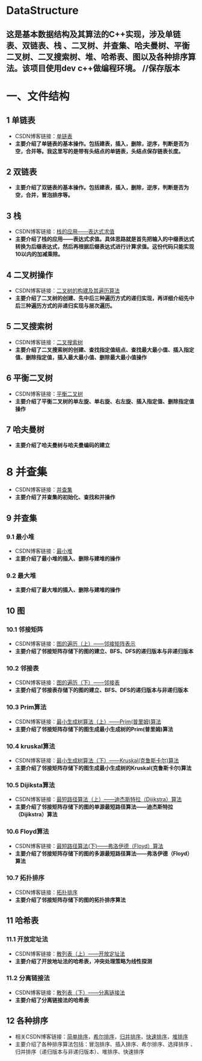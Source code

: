 # DataStructure
这是基本数据结构及其算法的C++实现，涉及单链表、双链表、栈 、二叉树、并查集、哈夫曼树、平衡二叉树、二叉搜索树、堆、哈希表、图以及各种排序算法。该项目使用dev c++做编程环境。
//保存版本
---
# 一、文件结构

## 1 单链表

 - CSDN博客链接：[单链表](https://daipuweiai.blog.csdn.net/article/details/77148472)
 -  **主要介绍了单链表的基本操作。包括建表，插入，删除，逆序，判断是否为空，合并等。我这里写的是带有头结点的单链表，头结点保存链表长度。**

## 2 双链表
 -  **主要介绍了双链表的基本操作。包括建表，插入，删除，逆序，判断是否为空，合并，冒泡排序等。**

## 3 栈
 - CSDN博客链接：[栈的应用——表达式求值](https://daipuweiai.blog.csdn.net/article/details/77508171)
 -  **主要介绍了栈的应用——表达式求值。具体思路就是首先把输入的中缀表达式转换为后缀表达式，然后再根据后缀表达式进行计算求值。这份代码只能实现10以内的加减乘除。**

## 4 二叉树操作
 - CSDN博客链接：[二叉树的构建及其遍历算法](https://daipuweiai.blog.csdn.net/article/details/77531651)
 -  **主要介绍了二叉树的创建、先中后三种遍历方式的递归实现，再详细介绍先中后三种遍历方式的非递归实现与层次遍历。**

## 5 二叉搜索树
 - CSDN博客链接：[二叉搜索树](https://daipuweiai.blog.csdn.net/article/details/77720865)
 -  **主要介绍了二叉搜索树的创建、查找指定值结点、查找最大最小值、插入指定值、删除指定值，插入最大最小值、删除最大最小值操作**
 

## 6 平衡二叉树
 - CSDN博客链接：[平衡二叉树](https://daipuweiai.blog.csdn.net/article/details/77751134)
 -  **主要介绍了平衡二叉树的单左旋、单右旋、右左旋、插入指定值、删除指定值操作**

## 7 哈夫曼树
 -  **主要介绍了哈夫曼树与哈夫曼编码的建立**

# 8 并查集
 - CSDN博客链接：[并查集](https://daipuweiai.blog.csdn.net/article/details/77679030)
 -  **主要介绍了并查集的初始化、查找和并操作**

## 9 并查集

### 9.1 最小堆
 - CSDN博客链接：[最小堆](https://daipuweiai.blog.csdn.net/article/details/77776911)
 -  **主要介绍了最小堆的插入、删除与建堆的操作**
### 9.2 最大堆
 -  **主要介绍了最大堆的插入、删除与建堆的操作**

## 10 图
### 10.1 邻接矩阵
 - CSDN博客链接：[图的遍历（上）——邻接矩阵表示](https://daipuweiai.blog.csdn.net/article/details/77897881)
 -  **主要介绍了邻接矩阵存储下的图的建立、BFS、DFS的递归版本与非递归版本**
 
### 10.2 邻接表
 - CSDN博客链接：[图的遍历（下）——邻接表](https://daipuweiai.blog.csdn.net/article/details/77921966)
 -  **主要介绍了邻接表存储下的图的建立、BFS、DFS的递归版本与非递归版本**
### 10.3 Prim算法
 - CSDN博客链接：[最小生成树算法（上）——Prim(普里姆)算法](https://daipuweiai.blog.csdn.net/article/details/77985294)
 -  **主要介绍了邻接矩阵存储下的图生成最小生成树的Prim(普里姆)算法**
### 10.4 kruskal算法
 - CSDN博客链接：[最小生成树算法（下）——Kruskal(克鲁斯卡尔)算法](https://daipuweiai.blog.csdn.net/article/details/77987425)
 -  **主要介绍了邻接矩阵存储下的图生成最小生成树的Kruskal(克鲁斯卡尔)算法**

### 10.5 Dijiksta算法
 - CSDN博客链接：[最短路径算法（上）——迪杰斯特拉（Dijikstra）算法](https://daipuweiai.blog.csdn.net/article/details/77949979)
 -  **主要介绍了邻接矩阵存储下的图的单源最短路径算法——迪杰斯特拉（Dijikstra）算法**
 
### 10.6 Floyd算法
 - CSDN博客链接：[最短路径算法(下)——弗洛伊德（Floyd）算法](https://daipuweiai.blog.csdn.net/article/details/77964810)
 -  **主要介绍了邻接矩阵存储下的图的多源最短路径算法——弗洛伊德（Floyd）算法**

### 10.7 拓扑排序
 - CSDN博客链接：[拓扑排序](https://daipuweiai.blog.csdn.net/article/details/78004990)
 -  **主要介绍了邻接矩阵存储下的图的拓扑排序算法**
## 11 哈希表
### 11.1 开放定址法
 - CSDN博客链接：[散列表（上）——开放定址法](https://daipuweiai.blog.csdn.net/article/details/78044445)
 -  **主要介绍了开放地址法的哈希表，冲突处理策略为线性探测**
### 11.2 分离链接法
 - CSDN博客链接：[散列表（下）——分离链接法](https://daipuweiai.blog.csdn.net/article/details/78045574)
 -  **主要介绍了分离链接法的哈希表** 
## 12 各种排序
 - 相关CSDN博客链接：[简单排序](https://daipuweiai.blog.csdn.net/article/details/78077411)，[希尔排序](https://daipuweiai.blog.csdn.net/article/details/78077729)，[归并排序](https://daipuweiai.blog.csdn.net/article/details/78079184)，[快速排序](https://daipuweiai.blog.csdn.net/article/details/78079983)，[堆排序](https://daipuweiai.blog.csdn.net/article/details/78078821)
 - 主要介绍了各种排序算法包括：冒泡排序、插入排序、希尔排序、选择排序 、归并排序（递归版本与非递归版本）、堆排序、快速排序
